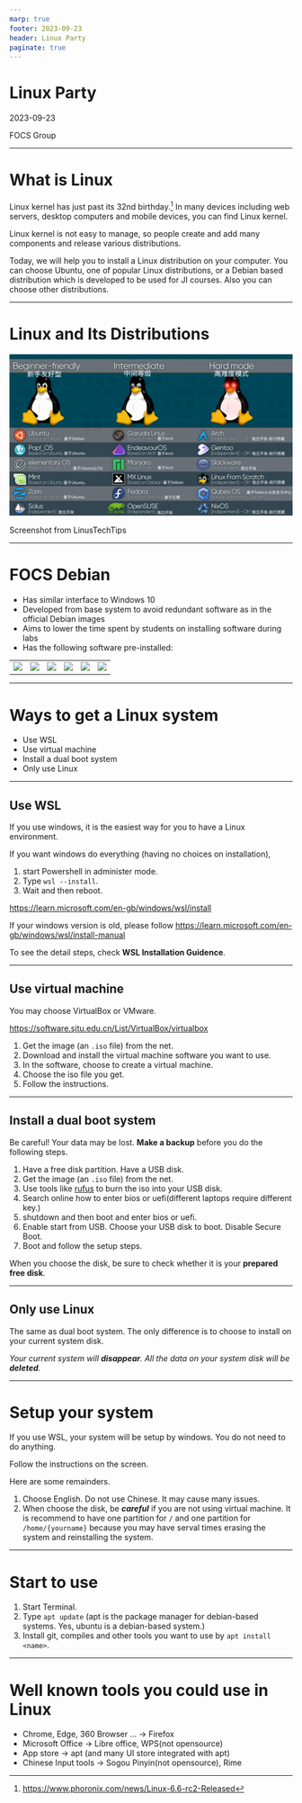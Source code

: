 ```yaml
---
marp: true
footer: 2023-09-23
header: Linux Party
paginate: true
---
```

# **Linux Party**

2023-09-23

FOCS Group

---

# What is Linux

Linux kernel has just past its 32nd birthday.[^1] In many devices including web servers, desktop computers and mobile devices, you can find Linux kernel.

Linux kernel is not easy to manage, so people create and add many components and release various distributions.

Today, we will help you to install a Linux distribution on your computer. You can choose Ubuntu, one of popular Linux distributions, or a Debian based distribution which is developed to be used for JI courses. Also you can choose other distributions.

---

# Linux and Its Distributions

![h:550px](./choose%20your%20system.jpg)

Screenshot from LinusTechTips


---

# FOCS Debian

- Has similar interface to Windows 10
- Developed from base system to avoid redundant software as in the official Debian images
- Aims to lower the time spent by students on installing software during labs
- Has the following software pre-installed:

<table style="display: block; margin: 0 auto;"><tr>
<td>
<img   height="100" src="https://github.com/Bunyod-Suvonov/linuxParty/assets/109164894/c02ddb98-80e8-4d07-a80a-a68c84349761" >
</td>
<td>
<img  height="100" src="https://github.com/Bunyod-Suvonov/linuxParty/assets/109164894/69f0b790-4c42-4b7e-b979-f4d6bf509e43">
</td>
<td>
<img  height="100" src="https://github.com/Bunyod-Suvonov/linuxParty/assets/109164894/0d4d48e3-065a-46e4-88bf-0a92c6376004">
</td>
<td>
<img height="100" src="https://github.com/Bunyod-Suvonov/linuxParty/assets/109164894/54ce2410-b9c4-48b2-b46e-1e0c6dd3728b">
</td>
<td>
<img  height="100" src="https://github.com/Bunyod-Suvonov/linuxParty/assets/109164894/84f54de9-6904-4157-8647-880f234d61dc">
</td>
<td>
<img  height="100" src="https://github.com/Bunyod-Suvonov/linuxParty/assets/109164894/6158f997-29c7-4cd2-aec7-69c35f86a371">
</td>
</tr></table> 

---

# Ways to get a Linux system

- Use WSL
- Use virtual machine 
- Install a dual boot system
- Only use Linux

---
## Use WSL

If you use windows, it is the easiest way for you to have a Linux environment.

If you want windows do everything (having no choices on installation), 
1. start Powershell in administer mode.
2. Type `wsl --install`.
3. Wait and then reboot.

https://learn.microsoft.com/en-gb/windows/wsl/install

If your windows version is old, please follow https://learn.microsoft.com/en-gb/windows/wsl/install-manual

To see the detail steps, check **WSL Installation Guidence**.

---

## Use virtual machine 
You may choose VirtualBox or VMware.

https://software.sjtu.edu.cn/List/VirtualBox/virtualbox

1. Get the image (an `.iso` file) from the net.
2. Download and install the virtual machine software you want to use.
3. In the software, choose to create a virtual machine.
4. Choose the iso file you get.
5. Follow the instructions.

---

## Install a dual boot system

Be careful! Your data may be lost. **Make a backup** before you do the following steps.

1. Have a free disk partition. Have a USB disk.
2. Get the image (an `.iso` file) from the net.
3. Use tools like [rufus](https://rufus.ie/en/) to burn the iso into your USB disk.
4. Search online how to enter bios or uefi(different laptops require different key.) 
5. shutdown and then boot and enter bios or uefi.
6. Enable start from USB. Choose your USB disk to boot. Disable Secure Boot.
7. Boot and follow the setup steps.

When you choose the disk, be sure to check whether it is your **prepared free disk**.

---
## Only use Linux

The same as dual boot system. The only difference is to choose to install on your current system disk. 

*Your current system will **disappear**. All the data on your system disk will be **deleted**.*

---

# Setup your system

If you use WSL, your system will be setup by windows. You do not need to do anything.

Follow the instructions on the screen.

Here are some remainders.
1. Choose English. Do not use Chinese. It may cause many issues.
2. When choose the disk, be ***careful*** if you are not using virtual machine. It is recommend to have one partition for `/` and one partition for `/home/{yourname}` because you may have serval times erasing the system and reinstalling the system. 
---
# Start to use

1. Start Terminal.
2. Type `apt update` (apt is the package manager for debian-based systems. Yes, ubuntu is a debian-based system.)
3. Install git, compiles and other tools you want to use by `apt install <name>`.

---
# Well known tools you could use in Linux
- Chrome, Edge, 360 Browser ... -> Firefox
- Microsoft Office -> Libre office, WPS(not opensource)
- App store -> apt (and many UI store integrated with apt)
- Chinese Input tools -> Sogou Pinyin(not opensource), Rime

[^1]: https://www.phoronix.com/news/Linux-6.6-rc2-Released
